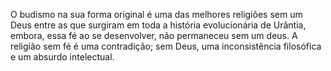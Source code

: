﻿O budismo na sua forma original é uma das melhores religiões sem um Deus entre as que  surgiram em toda a história evolucionária de Urântia, embora, essa fé ao se desenvolver,  não permaneceu sem um deus. A religião sem fé é uma contradição; sem Deus, uma inconsistência filosófica e um absurdo intelectual.